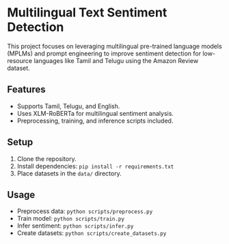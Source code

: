 # Multilingual Text Sentiment Detection

This project focuses on leveraging multilingual pre-trained language models (MPLMs) and prompt engineering to improve sentiment detection for low-resource languages like Tamil and Telugu using the Amazon Review dataset.

## Features
- Supports Tamil, Telugu, and English.
- Uses XLM-RoBERTa for multilingual sentiment analysis.
- Preprocessing, training, and inference scripts included.

## Setup
1. Clone the repository.
2. Install dependencies: `pip install -r requirements.txt`
3. Place datasets in the `data/` directory.

## Usage
- Preprocess data: `python scripts/preprocess.py`
- Train model: `python scripts/train.py`
- Infer sentiment: `python scripts/infer.py`
- Create datasets: `python scripts/create_datasets.py`